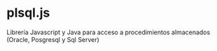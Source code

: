 plsql.js
========

Librería Javascript y Java para acceso a procedimientos almacenados (Oracle, Posgresql y Sql Server)

